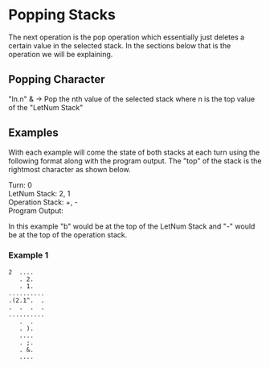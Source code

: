 # Popping Stacks

The next operation is the pop operation which essentially just deletes a certain value in the selected stack. In the sections below that is the operation we will be explaining.  

## Popping Character

"ln.n" & -> Pop the nth value of the selected stack where n is the top value of the "LetNum Stack"

## Examples

With each example will come the state of both stacks at each turn using the following format along with the program output. The "top" of the stack is the rightmost character as shown below.

Turn: 0  
LetNum Stack: 2, 1  
Operation Stack: +, -  
Program Output:  

In this example "b" would be at the top of the LetNum Stack and "-" would be at the top of the operation stack.

### Example 1

```
2  ....
   . 2.
   . 1.
..........
.(2.1^.  .
.  .  .  .
..........
   .  .
   . ).
   ....
   . ;.
   . &.
   ....
```